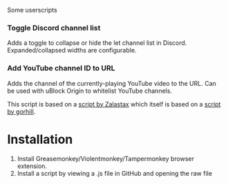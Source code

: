 Some userscripts

### Toggle Discord channel list
Adds a toggle to collapse or hide the let channel list in Discord. Expanded/collapsed widths are configurable.

### Add YouTube channel ID to URL
Adds the channel of the currently-playing YouTube video to the URL. Can be used with uBlock Origin to whitelist YouTube channels.

This script is based on a [script by Zalastax](https://greasyfork.org/en/scripts/22308-youtube-whitelist-channels-in-ublock-origin) which itself is based on a [script by gorhill](https://greasyfork.org/en/scripts/13226-youtube-whitelist-channels-in-ublock-origin).

# Installation
1. Install Greasemonkey/Violentmonkey/Tampermonkey browser extension.
2. Install a script by viewing a .js file in GitHub and opening the raw file
